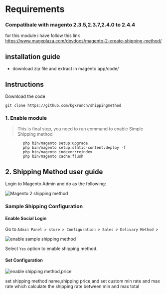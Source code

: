 # Requirements

### Compatibale with magento 2.3.5,2.3.7,2.4.0 to 2.4.4
for this module i have follow this link https://www.mageplaza.com/devdocs/magento-2-create-shipping-method/


## installation guide

- download zip file and extract in magento app/code/

## Instructions

Download the code

```
git clone https://github.com/kgkrunch/shippingmethod

``` 
### 1. Enable module

> This is final step, you need to run command to enable Simple Shipping method

```
        php bin/magento setup:upgrade
        php bin/magento setup:static-content:deploy -f
        php bin/magento indexer:reindex
        php bin/magento cache:flush

``` 
## 2. Shipping Method user guide

Login to Magento Admin and do as the following:

![Magento 2 shipping method](https://www.awesomescreenshot.com/image/31455917?key=f723deafd8401a3891bfa42fae1795f1)

### Sample Shipping Configuration
#### Enable Social Login

Go to `Admin Panel > store > Configuration > Sales > Delivary Method >`

![enable sample shipping method](https://i.imgur.com/jNcIDpg.png)

Select `Yes` option to enable shipping method.

#### Set Configuration

![enable shipping method,price](https://www.awesomescreenshot.com/image/31455830?key=5dc33adc76b659680707c6ec72efbea8)

set shipping method name,shipping price,and set custom min rate and max rate which calculate the shipping rate between min and max total







